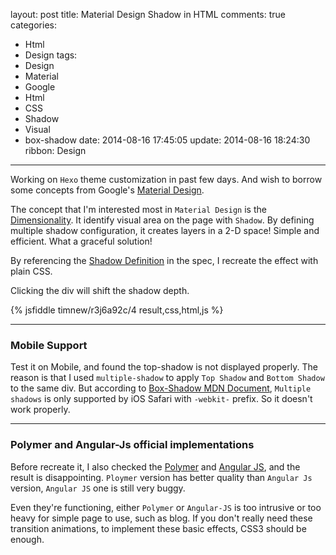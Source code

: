 layout: post
title: Material Design Shadow in HTML
comments: true
categories:
  - Html
  - Design
tags:
  - Design
  - Material
  - Google
  - Html
  - CSS
  - Shadow
  - Visual
  - box-shadow
date: 2014-08-16 17:45:05
update: 2014-08-16 18:24:30
ribbon: Design
---

Working on `Hexo` theme customization in past few days. And wish to borrow some concepts from Google's [Material Design].

The concept that I'm interested most in `Material Design` is the [Dimensionality]. It identify visual area on the page with `Shadow`.
By defining multiple shadow configuration, it creates layers in a 2-D space! Simple and efficient. What a graceful solution!

By referencing the [Shadow Definition] in the spec, I recreate the effect with plain CSS.

Clicking the div will shift the shadow depth.

{% jsfiddle timnew/r3j6a92c/4 result,css,html,js %}

-----

### Mobile Support

Test it on Mobile, and found the top-shadow is not displayed properly. The reason is that I used `multiple-shadow` to apply `Top Shadow` and `Bottom Shadow` to the same div. But according to [Box-Shadow MDN Document], `Multiple shadows` is only supported by iOS Safari with `-webkit-` prefix. So it doesn't work properly.

---

### Polymer and Angular-Js official implementations

Before recreate it, I also checked the [Polymer] and [Angular JS], and the result is disappointing. `Ploymer` version has better quality than `Angular Js` version, `Angular JS` one is still very buggy.

Even they're functioning, either `Polymer` or `Angular-JS` is too intrusive or too heavy for simple page to use, such as blog. If you don't really need these transition animations, to implement these basic effects, CSS3 should be enough.

[Material Design]: http://www.google.com/design/spec/material-design/introduction.html
[Dimensionality]: http://www.google.com/design/spec/layout/layout-principles.html#layout-principles-dimensionality
[Shadow Definition]: http://www.google.com/design/spec/layout/layout-principles.html#dimensionality-%20Shadows-1
[Box-Shadow MDN Document]: https://developer.mozilla.org/en-US/docs/Web/CSS/box-shadow

[Polymer]: http://www.polymer-project.org/components/paper-elements/demo.html
[Angular JS]: https://material.angularjs.org/
